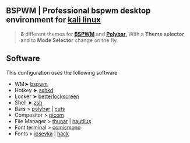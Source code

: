## BSPWM | Professional bspwm desktop environment for [kali linux](https://www.kali.org/)

> **8** different themes for [**BSPWM**](https://github.com/baskerville/bspwm.git) and [**Polybar**,](https://github.com/polybar/polybar.git) With a **Theme selector** and to **Mode Selector** change on the fly.

## Software

This configuration uses the following software

- WM➤ [bspwm](https://github.com/baskerville/bspwm.git)
- Hotkey ➤ [sxhkd](https://github.com/baskerville/sxhkd)
- Locker ➤ [betterlockscreen](https://github.com/betterlockscreen/betterlockscreen)
- Shell ➤ [zsh](https://www.zsh.org/)
- Bars > [polybar](https://github.com/polybar/polybar) | [cuts](https://github.com/adi1090x/polybar-themes#cuts) 
- Compositor > [picom](https://github.com/yshui/picom)
- File Manager > [thunar](https://docs.xfce.org/xfce/thunar/start) | [nautilus](https://wiki.gnome.org/action/show/Apps/Files?action=show&redirect=Apps%2FNautilus)
- Font terminal > [comicmono](https://dtinth.github.io/comic-mono-font/)
- Fonts > [iosevka](https://github.com/ryanoasis/nerd-fonts/tree/master/patched-fonts/Iosevka) | [hack](https://github.com/ryanoasis/nerd-fonts/tree/master/patched-fonts/Hack)
